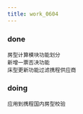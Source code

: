 ```yaml
---
title: work_0604
---
```


### done
    
    房型计算模块功能划分
    新增一票否决功能
    床型更新功能过滤携程供应商
    
### doing
    
    应用到携程国内房型校验
